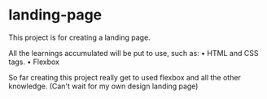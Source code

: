 # landing-page

This project is for creating a landing page.

All the learnings accumulated will be put to use, such as:
    • HTML and CSS tags.
    • Flexbox

So far creating this project really get to used flexbox and all the other knowledge. (Can't wait for my own design landing page)